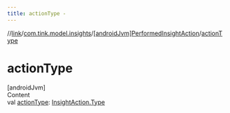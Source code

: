 ```yaml
---
title: actionType -
---
```

//[link](../../index.md)/[com.tink.model.insights](../index.md)/[[androidJvm]PerformedInsightAction](index.md)/[actionType](action-type.md)



# actionType  
[androidJvm]  
Content  
val [actionType](action-type.md): [InsightAction.Type](../[android-jvm]-insight-action/-type/index.md)  



